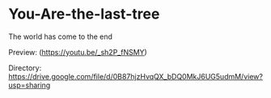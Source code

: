 # You-Are-the-last-tree
The world has come to the end

Preview: (https://youtu.be/_sh2P_fNSMY)

Directory: https://drive.google.com/file/d/0B87hjzHvqQX_bDQ0MkJ6UG5udmM/view?usp=sharing

